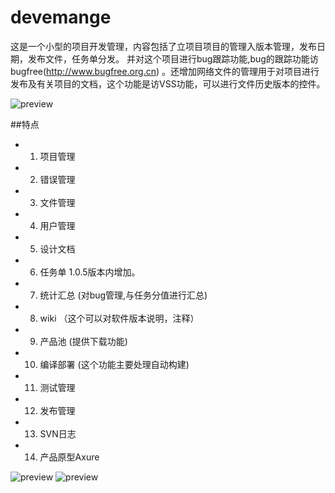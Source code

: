 # devemange

这是一个小型的项目开发管理，内容包括了立项目项目的管理入版本管理，发布日期，发布文件，任务单分发。 并对这个项目进行bug跟踪功能,bug的跟踪功能访bugfree(http://www.bugfree.org.cn) 。还增加网络文件的管理用于对项目进行发布及有关项目的文档，这个功能是访VSS功能，可以进行文件历史版本的控件。 

![preview](https://github.com/mrlong/devemange/blob/master/App/func.PNG)

##特点
* 1) 项目管理
* 2) 错误管理
* 3) 文件管理
* 4) 用户管理
* 5) 设计文档
* 6) 任务单 1.0.5版本内增加。
* 7) 统计汇总 (对bug管理,与任务分值进行汇总)
* 8) wiki （这个可以对软件版本说明，注释）
* 9) 产品池 (提供下载功能)
* 10) 编译部署 (这个功能主要处理自动构建)
* 11) 测试管理
* 12) 发布管理
* 13) SVN日志
* 14) 产品原型Axure

![preview](https://github.com/mrlong/devemange/blob/master/App/task.PNG)
![preview](https://github.com/mrlong/devemange/blob/master/App/svn.JPG)
